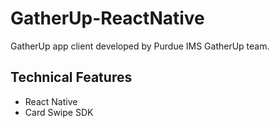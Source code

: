 # GatherUp-ReactNative

GatherUp app client developed by Purdue IMS GatherUp team.

## Technical Features
- React Native
- Card Swipe SDK
